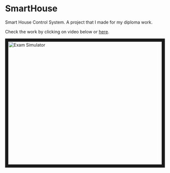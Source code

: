 # SmartHouse 
Smart House Control System. A project that I made for my diploma work.  
  
Check the work by clicking on video below or [here](https://www.youtube.com/watch?v=qIaQ5r8QMyI&feature=youtu.be).  

<a href="https://www.youtube.com/watch?v=qIaQ5r8QMyI&feature=youtu.be" target="_blank"><img src="https://img.youtube.com/vi/cppBiukrZ7U/0.jpg" 
alt="Exam Simulator" width="500" height="400" border="10" /></a>
